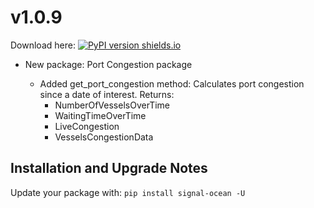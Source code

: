 # v1.0.9
Download here: [![PyPI version shields.io](https://img.shields.io/pypi/v/signal-ocean.svg)](https://pypi.python.org/pypi/signal-ocean/)

- New package: Port Congestion package

    - Added get_port_congestion method:
    Calculates port congestion since a date of interest.
    Returns:
        - NumberOfVesselsOverTime
        - WaitingTimeOverTime
        - LiveCongestion
        - VesselsCongestionData


## Installation and Upgrade Notes
Update your package with:
`pip install signal-ocean -U`